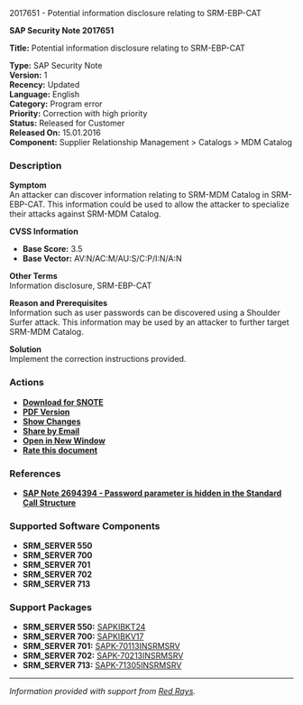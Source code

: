 2017651 - Potential information disclosure relating to SRM-EBP-CAT

**SAP Security Note 2017651**

**Title:** Potential information disclosure relating to SRM-EBP-CAT

**Type:** SAP Security Note  
**Version:** 1  
**Recency:** Updated  
**Language:** English  
**Category:** Program error  
**Priority:** Correction with high priority  
**Status:** Released for Customer  
**Released On:** 15.01.2016  
**Component:** Supplier Relationship Management > Catalogs > MDM Catalog

### Description

**Symptom**  
An attacker can discover information relating to SRM-MDM Catalog in SRM-EBP-CAT. This information could be used to allow the attacker to specialize their attacks against SRM-MDM Catalog.

**CVSS Information**  
- **Base Score:** 3.5  
- **Base Vector:** AV:N/AC:M/AU:S/C:P/I:N/A:N  

**Other Terms**  
Information disclosure, SRM-EBP-CAT

**Reason and Prerequisites**  
Information such as user passwords can be discovered using a Shoulder Surfer attack. This information may be used by an attacker to further target SRM-MDM Catalog.

**Solution**  
Implement the correction instructions provided.

### Actions

- **[Download for SNOTE](https://notesdownloads.sap.com/note/0040000011997492017)**
- **[PDF Version](https://userapps.support.sap.com/sap/support/sfm/notes/print/0002017651?language=en-US&token=DAF4B1D96AA24CBBA7AC84AFADEF2AB9)**
- **[Show Changes](https://me.sap.com/notesLatestChanges/0002017651/E/diff)**
- **[Share by Email](https://me.sap.com/share/0002017651)**
- **[Open in New Window](https://me.sap.com/notes/0002017651)**
- **[Rate this document](https://me.sap.com/notes/0002017651/rate)**

### References

- **[SAP Note 2694394 - Password parameter is hidden in the Standard Call Structure](https://me.sap.com/notes/2694394)**

### Supported Software Components

- **SRM_SERVER 550**
- **SRM_SERVER 700**
- **SRM_SERVER 701**
- **SRM_SERVER 702**
- **SRM_SERVER 713**

### Support Packages

- **SRM_SERVER 550:** [SAPKIBKT24](https://me.sap.com/supportpackage/SAPKIBKT24)
- **SRM_SERVER 700:** [SAPKIBKV17](https://me.sap.com/supportpackage/SAPKIBKV17)
- **SRM_SERVER 701:** [SAPK-70113INSRMSRV](https://me.sap.com/supportpackage/SAPK-70113INSRMSRV)
- **SRM_SERVER 702:** [SAPK-70213INSRMSRV](https://me.sap.com/supportpackage/SAPK-70213INSRMSRV)
- **SRM_SERVER 713:** [SAPK-71305INSRMSRV](https://me.sap.com/supportpackage/SAPK-71305INSRMSRV)

---

*Information provided with support from [Red Rays](https://redrays.io).*
